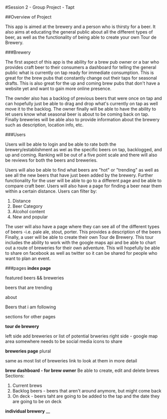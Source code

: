 #Session 2 - Group Project - Tapt

##Overview of Project

This app is aimed at the brewery and a person who is thirsty for a beer.
It also aims at educating the general public about all the different types of beer,
as well as the functionality of being able to create your own Tour de Brewery.

###Brewery

The first aspect of this app is the ability for a brew pub owner or a bar who provides
craft beer to their consumers a dashboard for telling the general public what is currently
on tap ready for immediate consumption.  This is great for the brew pubs that constantly
change out their taps for seasonal drafts.  This is also great for the up and coming brew pubs
that don't have a website yet and want to gain more online presence.  



The ownder also has a backlog of previous beers that were once on tap and can hopefully
just be able to drag and drop what's currently on tap as well move it to the backlog.
The owner finally will be able to have the ability to let users know what seasonal beer
is about to be coming back on tap. Finally breweries will be able also to provide information
about the brewery such as description, location info, etc.

###Users

Users will be able to login and be able to rate both the brewery/establishment as wel as the specific beers on tap, backlogged,
and up and coming.  Ranking will be out of a five point scale and there will also be
reviews for both the beers and breweries.  


Users will also be able to find what beers are "hot" or "trending" as well as see all the new 
beers that have just been added by the brewery.  Further functionality for the user will be able to go to a different
page and be able to compare craft beer.  Users will also have a page for finding a beer near them
within a certain distance.   Users can filter by:

1. Distance
2. Beer Category 
3. Alcohol content
4. New and popular


The user will also have a page where they can see all of the different types
of beers -i.e. pale ale, stout, porter.  This provides a description of the beers
Finally, a user will be able to create their own Tour de Brewery. This tour includes
the ability to work with the google maps api and be able to chart out a route of breweries
for their own adventure. This will hopefully be able to share on facebook as well as twitter
so it can be shared for people who want to plan an event.


###pages
__index page__

featured beers && breweries

beers that are trending

about

Beers that i am following

sections for other pages

__tour de brewery__

left side add breweries or list of potential brweries
right side - google map area
somewhere needs to be social media icons to share

__breweries page__ plural

same as most list of breweries 
link to look at them in more detail

__brew dashboard - for brew owner__
Be able to create, edit and delete brews
Sections:
1. Current brews
2. Backlog beers - beers that aren't around anymore, but might come back
3. On deck  - beers taht are going to be added to the tap and the date they are going to be on deck

__individual brewery__
__

